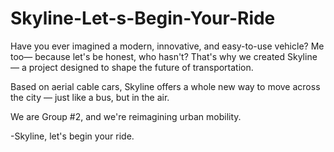 # Skyline-Let-s-Begin-Your-Ride
Have you ever imagined a modern, innovative, and easy-to-use vehicle?
Me too— because let's be honest, who hasn't? That's why we created Skyline — a project designed to shape the future of transportation.

Based on aerial cable cars, Skyline offers a whole new way to move across the city — just like a bus, but in the air.

We are Group #2, and we're reimagining urban mobility.

-Skyline, let's begin your ride.
